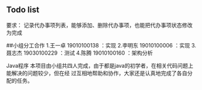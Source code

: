 ## Todo list
要求：  记录代办事项列表，能够添加、删除代办事项，也能把代办事项状态修改为完成

##小组分工合作
1.王一卓 19010100138 ：实现
2.李明东 19010100006 ：实现
3.聂志杰 19030100229 ：测试
4.陈腾 19010100160 ：架构分析

Java程序
本项目由小组共四人完成，由于都是java的初学者，在相关代码问题上能解决的问题较少，但在经
过互相地帮助和协作，大家还是认真地完成了各自分配的任务。